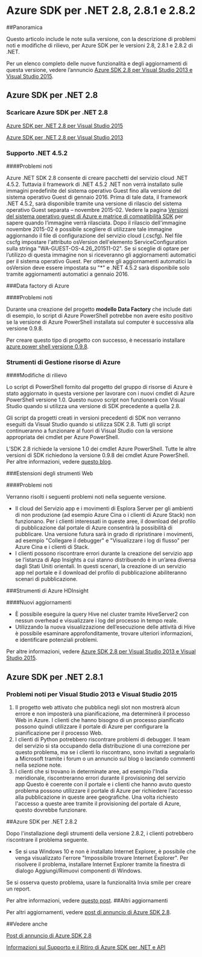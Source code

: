 
<properties 
   pageTitle="Note sulla versione di Azure SDK per .NET 2.8" 
   description="Note sulla versione di Azure SDK per .NET 2.8" 
   services="app-service\web" 
   documentationCenter=".net" 
   authors="Juliako" 
   manager="dwrede" 
   editor=""/>

<tags
   ms.service="app-service"
   ms.devlang="multiple"
   ms.topic="article"
   ms.tgt_pltfrm="na"
   ms.workload="integration" 
   ms.date="01/31/2016"
   ms.author="juliako"/>

# Azure SDK per .NET 2.8, 2.8.1 e 2.8.2

##Panoramica
 
Questo articolo include le note sulla versione, con la descrizione di problemi noti e modifiche di rilievo, per Azure SDK per le versioni 2.8, 2.8.1 e 2.8.2 di .NET.

Per un elenco completo delle nuove funzionalità e degli aggiornamenti di questa versione, vedere l’annuncio [Azure SDK 2.8 per Visual Studio 2013 e Visual Studio 2015](https://azure.microsoft.com/blog/announcing-the-azure-sdk-2-8-for-net/).

##  Azure SDK per .NET 2.8

### Scaricare Azure SDK per .NET 2.8

[Azure SDK per .NET 2.8 per Visual Studio 2015](http://go.microsoft.com/fwlink/?LinkId=699285)

[Azure SDK per .NET 2.8 per Visual Studio 2013](http://go.microsoft.com/fwlink/?LinkId=699287)
 
### Supporto .NET 4.5.2 

####Problemi noti

Azure .NET SDK 2.8 consente di creare pacchetti del servizio cloud .NET 4.5.2. Tuttavia il framework di .NET 4.5.2 .NET non verrà installato sulle immagini predefinite del sistema operativo Guest fino alla versione del sistema operativo Guest di gennaio 2016. Prima di tale data, il framework .NET 4.5.2, sarà disponibile tramite una versione di rilascio del sistema operativo Guest separata – novembre 2015-02. Vedere la pagina [Versioni del sistema operativo guest di Azure e matrice di compatibilità SDK](../cloud-services/cloud-services-guestos-update-matrix.md) per sapere quando l’immagine verrà rilasciata. Dopo il rilascio dell'immagine novembre 2015-02 è possibile scegliere di utilizzare tale immagine aggiornando il file di configurazione del servizio cloud (.cscfg). Nel file cscfg impostare l'attributo osVersion dell'elemento ServiceConfiguration sulla stringa "WA-GUEST-OS-4.26\_201511-02". Se si sceglie di optare per l’utilizzo di questa immagine non si riceveranno gli aggiornamenti automatici per il sistema operativo Guest. Per ottenere gli aggiornamenti automatici la osVersion deve essere impostata su "*" e .NET 4.5.2 sarà disponibile solo tramite aggiornamenti automatici a gennaio 2016.

###Data factory di Azure

####Problemi noti 

Durante una creazione del progetto **modello Data Factory** che include dati di esempio, lo script di Azure PowerShell potrebbe non avere esito positivo se la versione di Azure PowerShell installata sul computer è successiva alla versione 0.9.8.

Per creare questo tipo di progetto con successo, è necessario installare [azure power shell versione 0.9.8](https://github.com/Azure/azure-powershell/releases/download/v0.9.8-September2015/azure-powershell.0.9.8.msi).


### Strumenti di Gestione risorse di Azure 

####Modifiche di rilievo

Lo script di PowerShell fornito dal progetto del gruppo di risorse di Azure è stato aggiornato in questa versione per lavorare con i nuovi cmdlet di Azure PowerShell versione 1.0. Questo nuovo script non funzionerà con Visual Studio quando si utilizza una versione di SDK precedente a quella 2.8.

Gli script da progetti creati in versioni precedenti di SDK non verranno eseguiti da Visual Studio quando si utilizza SDK 2.8. Tutti gli script continueranno a funzionare al fuori di Visual Studio con la versione appropriata dei cmdlet per Azure PowerShell.

L’SDK 2.8 richiede la versione 1.0 dei cmdlet Azure PowerShell. Tutte le altre versioni di SDK richiedono la versione 0.9.8 dei cmdlet Azure PowerShell. Per altre informazioni, vedere [questo blog](http://go.microsoft.com/fwlink/?LinkID=623011).

###Estensioni degli strumenti Web

####Problemi noti

Verranno risolti i seguenti problemi noti nella seguente versione.

- Il cloud del Servizio app e i movimenti di Esplora Server per gli ambienti di non produzione (ad esempio Azure Cina o i clienti di Azure Stack) non funzionano. Per i clienti interessati in queste aree, il download del profilo di pubblicazione dal portale di Azure consentirà la possibilità di pubblicare. Una versione futura sarà in grado di ripristinare i movimenti, ad esempio "Collegare il debugger" e "Visualizzare i log di flusso" per Azure Cina e i clienti di Stack. 
- I clienti possono riscontrare errori durante la creazione del servizio app se l’istanza di App Insights a cui stanno distribuendo è in un’area diversa dagli Stati Uniti orientali. In questi scenari, la creazione di un servizio app nel portale e il download del profilo di pubblicazione abiliteranno scenari di pubblicazione. 

###Strumenti di Azure HDInsight

####Nuovi aggiornamenti

- È possibile eseguire la query Hive nel cluster tramite HiveServer2 con nessun overhead e visualizzare i log del processo in tempo reale.
- Utilizzando la nuova visualizzazione dell’esecuzione delle attività di Hive è possibile esaminare approfonditamente, trovare ulteriori informazioni, e identificare potenziali problemi.

Per altre informazioni, vedere [Azure SDK 2.8 per Visual Studio 2013 e Visual Studio 2015](https://azure.microsoft.com/blog/announcing-the-azure-sdk-2-8-for-net/).

## Azure SDK per .NET 2.8.1

### Problemi noti per Visual Studio 2013 e Visual Studio 2015
 
1. Il progetto web attivato che pubblica negli slot non mostrerà alcun errore e non imposterà una pianificazione, ma determinerà il processo Web in Azure. I clienti che hanno bisogno di un processo pianificato possono quindi utilizzare il portale di Azure per configurare la pianificazione per il processo Web. 
2. I clienti di Python potrebbero riscontrare problemi di debugger. Il team del servizio si sta occupando della distribuzione di una correzione per questo problema, ma se i clienti lo riscontrano, sono invitati a segnalarlo a Microsoft tramite i forum o un annuncio sul blog o lasciando commenti nella sezione note. 
3. I clienti che si trovano in determinate aree, ad esempio l'India meridionale, riscontreranno errori durante il provisioning del servizio app Questo è coerente con il portale e i clienti che hanno avuto questo problema possono utilizzare il portale di Azure per richiedere l'accesso alla pubblicazione in queste aree geografiche. Una volta richiesto l'accesso a queste aree tramite il provisioning del portale di Azure, questo dovrebbe funzionare. 

##Azure SDK per .NET 2.8.2

Dopo l'installazione degli strumenti della versione 2.8.2, i clienti potrebbero riscontrare il problema seguente.

- Se si usa Windows 10 e non è installato Internet Explorer, è possibile che venga visualizzato l'errore "Impossibile trovare Internet Explorer". Per risolvere il problema, installare Internet Explorer tramite la finestra di dialogo Aggiungi/Rimuovi componenti di Windows.

Se si osserva questo problema, usare la funzionalità Invia smile per creare un report.

Per altre informazioni, vedere [questo post](https://azure.microsoft.com/blog/announcing-azure-sdk-2-8-2-for-net/).
##Altri aggiornamenti

Per altri aggiornamenti, vedere [post di annuncio di Azure SDK 2.8](https://azure.microsoft.com/blog/announcing-the-azure-sdk-2-8-for-net/).

##Vedere anche

[Post di annuncio di Azure SDK 2.8](https://azure.microsoft.com/blog/announcing-the-azure-sdk-2-8-for-net/)

[Informazioni sul Supporto e il Ritiro di Azure SDK per .NET e API](https://msdn.microsoft.com/library/azure/dn479282.aspx)

<!---HONumber=AcomDC_0204_2016-->